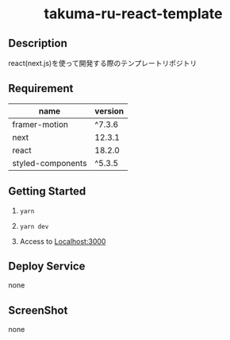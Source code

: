 # <div style="text-align: center;">takuma-ru-react-template</div>
<!-- <p align="center">
  <img src="/static/icon.png"  width="256" height="256" alt="nuxt-firebase logo">
</p> -->

## Description
react(next.js)を使って開発する際のテンプレートリポジトリ


## Requirement
| name | version |
| ------------- | ------------- |
| framer-motion | ^7.3.6 |
| next | 12.3.1 |
| react  | 18.2.0 |
| styled-components | ^5.3.5 |

## Getting Started
1. `yarn`<br>

2. `yarn dev`<br>

3. Access to [Localhost:3000](http://localhost:3000/)

## Deploy Service
none

## ScreenShot
none
